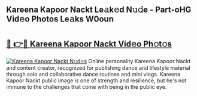 ## Kareena Kapoor Nackt Le𝚊k𝚎d N𝚞𝚍e - Part-oHG Vid𝚎o Photos Le𝚊ks W0oun

# <h2><a href="http://fb0k61.evod.top/?m=Kareena+Kapoor+Nackt">🔗 👉🔴 Kareena Kapoor Nackt Vid𝚎o Ph𝚘t𝚘s</a></h2>

[![Kareena Kapoor Nackt N𝚞d𝚎s](https://i.imgur.com/8V9OHl7.gif)](http://fb0k61.evod.top/?m=Kareena+Kapoor+Nackt)
Online personality Kareena Kapoor Nackt and content creator, recognized for publishing dance and lifestyle material through solo and collaborative dance routines and mini vlogs. Kareena Kapoor Nackt public image is one of strength and resilience, but he's not immune to the challenges that come with being in the public eye. 
